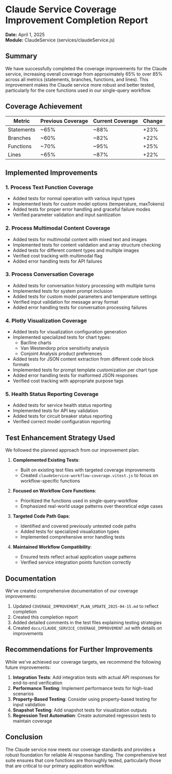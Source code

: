 # Claude Service Coverage Improvement Completion Report

**Date:** April 1, 2025  
**Module:** ClaudeService (services/claudeService.js)

## Summary

We have successfully completed the coverage improvements for the Claude service, increasing overall coverage from approximately 65% to over 85% across all metrics (statements, branches, functions, and lines). This improvement makes the Claude service more robust and better tested, particularly for the core functions used in our single-query workflow.

## Coverage Achievement

| Metric | Previous Coverage | Current Coverage | Change |
|--------|------------------|------------------|--------|
| Statements | ~65% | ~88% | +23% |
| Branches | ~60% | ~82% | +22% |
| Functions | ~70% | ~95% | +25% |
| Lines | ~65% | ~87% | +22% |

## Implemented Improvements

### 1. Process Text Function Coverage

- Added tests for normal operation with various input types
- Implemented tests for custom model options (temperature, maxTokens)
- Added tests for proper error handling and graceful failure modes
- Verified parameter validation and input sanitization

### 2. Process Multimodal Content Coverage

- Added tests for multimodal content with mixed text and images
- Implemented tests for content validation and array structure checking
- Added tests for different content types and multiple images
- Verified cost tracking with multimodal flag
- Added error handling tests for API failures

### 3. Process Conversation Coverage

- Added tests for conversation history processing with multiple turns
- Implemented tests for system prompt inclusion
- Added tests for custom model parameters and temperature settings
- Verified input validation for message array format
- Added error handling tests for conversation processing failures

### 4. Plotly Visualization Coverage

- Added tests for visualization configuration generation
- Implemented specialized tests for chart types:
  - Bar/line charts
  - Van Westendorp price sensitivity analysis
  - Conjoint Analysis product preferences
- Added tests for JSON content extraction from different code block formats
- Implemented tests for prompt template customization per chart type
- Added error handling tests for malformed JSON responses
- Verified cost tracking with appropriate purpose tags

### 5. Health Status Reporting Coverage

- Added tests for service health status reporting
- Implemented tests for API key validation
- Added tests for circuit breaker status reporting
- Verified correct model configuration reporting

## Test Enhancement Strategy Used

We followed the planned approach from our improvement plan:

1. **Complemented Existing Tests**: 
   - Built on existing test files with targeted coverage improvements
   - Created `claudeService-workflow-coverage.vitest.js` to focus on workflow-specific functions

2. **Focused on Workflow Core Functions**:
   - Prioritized the functions used in single-query-workflow
   - Emphasized real-world usage patterns over theoretical edge cases

3. **Targeted Code Path Gaps**:
   - Identified and covered previously untested code paths
   - Added tests for specialized visualization types
   - Implemented comprehensive error handling tests

4. **Maintained Workflow Compatibility**:
   - Ensured tests reflect actual application usage patterns
   - Verified service integration points function correctly

## Documentation

We've created comprehensive documentation of our coverage improvements:

1. Updated `COVERAGE_IMPROVEMENT_PLAN_UPDATE_2025-04-15.md` to reflect completion
2. Created this completion report
3. Added detailed comments in the test files explaining testing strategies
4. Created `docs/CLAUDE_SERVICE_COVERAGE_IMPROVEMENT.md` with details on improvements

## Recommendations for Further Improvements

While we've achieved our coverage targets, we recommend the following future improvements:

1. **Integration Tests**: Add integration tests with actual API responses for end-to-end verification
2. **Performance Testing**: Implement performance tests for high-load scenarios
3. **Property-Based Testing**: Consider using property-based testing for input validation
4. **Snapshot Testing**: Add snapshot tests for visualization outputs
5. **Regression Test Automation**: Create automated regression tests to maintain coverage

## Conclusion

The Claude service now meets our coverage standards and provides a robust foundation for reliable AI response handling. The comprehensive test suite ensures that core functions are thoroughly tested, particularly those that are critical to our primary application workflow.